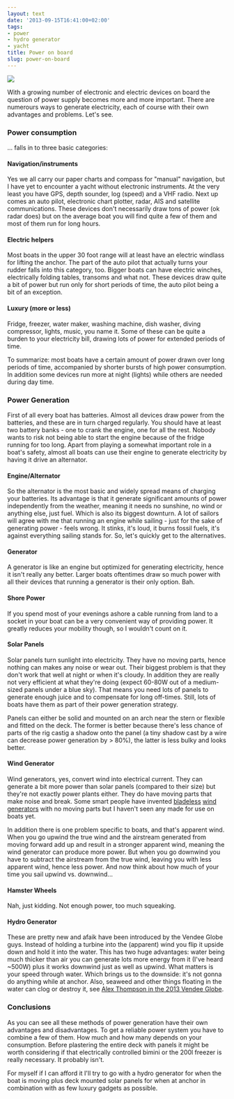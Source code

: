 ```yaml
---
layout: text
date: '2013-09-15T16:41:00+02:00'
tags:
- power
- hydro generator
- yacht
title: Power on board
slug: power-on-board
---
```

![](http://media.tumblr.com/0ba01de044c5fa328d49d378b783c3a1/tumblr_inline_mt6934VV9j1qcydz0.jpg)

With a growing number of electronic and electric devices on board the question of power supply becomes more and more important. There are numerours ways to generate electricity, each of course with their own advantages and problems. Let's see.

### Power consumption

... falls in to three basic categories:

#### Navigation/instruments

Yes we all carry our paper charts and compass for "manual" navigation, but I have yet to encounter a yacht without electronic instruments. At the very least you have GPS, depth sounder, log (speed) and a VHF radio. Next up comes an auto pilot, electronic chart plotter, radar, AIS and satellite communications. These devices don't necessarily draw tons of power (ok radar does) but on the average boat you will find quite a few of them and most of them run for long hours.

#### Electric helpers

Most boats in the upper 30 foot range will at least have an electric windlass for lifting the anchor. The part of the auto pilot that actually turns your rudder falls into this category, too. Bigger boats can have electric winches, electrically folding tables, transoms and what not. These devices draw quite a bit of power but run only for short periods of time, the auto pilot being a bit of an exception.

#### Luxury (more or less)

Fridge, freezer, water maker, washing machine, dish washer, diving compressor, lights, music, you name it. Some of these can be quite a burden to your electricity bill, drawing lots of power for extended periods of time.

To summarize: most boats have a certain amount of power drawn over long periods of time, accompanied by shorter bursts of high power consumption. In addition some devices run more at night (lights) while others are needed during day time.

### Power Generation

First of all every boat has batteries. Almost all devices draw power from the batteries, and these are in turn charged regularly. You should have at least two battery banks - one to crank the engine, one for all the rest. Nobody wants to risk not being able to start the engine because of the fridge running for too long. Apart from playing a somewhat important role in a boat's safety, almost all boats can use their engine to generate electricity by having it drive an alternator.

#### Engine/Alternator

So the alternator is the most basic and widely spread means of charging your batteries. Its advantage is that it generate significant amounts of power independently from the weather, meaning it needs no sunshine, no wind or anything else, just fuel. Which is also its biggest downturn. A lot of sailors will agree with me that running an engine while sailing - just for the sake of generating power - feels wrong. It stinks, it's loud, it burns fossil fuels, it's against everything sailing stands for. So, let's quickly get to the alternatives.

#### Generator

A generator is like an engine but optimized for generating electricity, hence it isn't really any better. Larger boats oftentimes draw so much power with all their devices that running a generator is their only option. Bah.

#### Shore Power

If you spend most of your evenings ashore a cable running from land to a socket in your boat can be a very convenient way of providing power. It greatly reduces your mobility though, so I wouldn't count on it.

#### Solar Panels

Solar panels turn sunlight into electricity. They have no moving parts, hence nothing can makes any noise or wear out. Their biggest problem is that they don't work that well at night or when it's cloudy. In addition they are really not very efficient at what they're doing (expect 60-80W out of a medium-sized panels under a blue sky). That means you need lots of panels to generate enough juice and to compensate for long off-times. Still, lots of boats have them as part of their power generation strategy.

Panels can either be solid and mounted on an arch near the stern or flexible and fitted on the deck. The former is better because there's less chance of parts of the rig castig a shadow onto the panel (a tiny shadow cast by a wire can decrease power generation by > 80%), the latter is less bulky and looks better.

#### Wind Generator

Wind generators, yes, convert wind into electrical current. They can generate a bit more power than solar panels (compared to their size) but they're not exactly power plants either. They do have moving parts that make noise and break. Some smart people have invented [bladeless](http://www.gizmag.com/saphonian-bladeless-wind-turbine/24890/) [wind generators](http://www.impactlab.net/2013/04/07/bladeless-wind-turbine-has-no-moving-parts/) with no moving parts but I haven't seen any made for use on boats yet.

In addition there is one problem specific to boats, and that's apparent wind. When you go upwind the true wind and the airstream generated from moving forward add up and result in a stronger apparent wind, meaning the wind generator can produce more power. But when you go downwind you have to subtract the airstream from the true wind, leaving you with less apparent wind, hence less power. And now think about how much of your time you sail upwind vs. downwind...

#### Hamster Wheels

Nah, just kidding. Not enough power, too much squeaking.

#### Hydro Generator

These are pretty new and afaik have been introduced by the Vendee Globe guys. Instead of holding a turbine into the (apparent) wind you flip it upside down and hold it into the water. This has two huge advantages: water being much thicker than air you can generate lots more energy from it (I've heard ~500W) plus it works downwind just as well as upwind. What matters is your speed through water. Which brings us to the downside: it's not gonna do anything while at anchor. Also, seaweed and other things floating in the water can clog or destroy it, see [Alex Thompson in the 2013 Vendee Globe](https://www.youtube.com/watch?v=JwSo8R03z08).

### Conclusions

As you can see all these methods of power generation have their own advantages and disadvantages. To get a reliable power system you have to combine a few of them. How much and how many depends on your consumption. Before plastering the entire deck with panels it might be worth considering if that electrically controlled bimini or the 200l freezer is really necessary. It probably isn't.

For myself if I can afford it I'll try to go with a hydro generator for when the boat is moving plus deck mounted solar panels for when at anchor in combination with as few luxury gadgets as possible.
